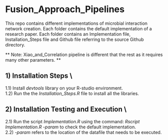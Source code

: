 # Fusion_Approach_Pipelines
 This repo contains different implementations of microbial interaction network creation.
Each folder contains the default implementation of a research paper. Each folder contains
an Implementation file, Installation_Steps file and Github file referring to the source Github directory.<br/>

** Note: Xiao_and_Correlation pipeline is different that the rest as it requires many other
parameters. ** <br/>

## 1) Installation Steps \
1.1) Install *devtools* library on your R-studio environment.\
1.2) Run the the *Installation_Steps.R* file to install all the libraries.<br/>

## 2) Installation Testing and Execution \
2.1) Run the script *Implementation.R* using the command: *Rscript Implementation.R -param* to check the default implementation.\
2.2) *-param* refers to the location of the datafile that needs to be executed.<br/>

 
